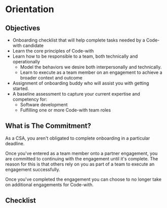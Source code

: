 # Orientation

## Objectives

-   Onboarding checklist that will help complete tasks needed by a Code-with candidate
-   Learn the core principles of Code-with
-   Learn how to be responsible to a team, both technically and operationally
    -   Model the behaviors we desire both interpersonally and technically.
    -   Learn to execute as a team member on an engagement to achieve a broader context and outcome 
-   Assignment of onboarding buddy who will assist you with getting started. 
-   A baseline assessment to capture your current expertise and competency for:
    -   Software development
    -   Fulfilling one or more Code-with team roles

## What is The Commitment?

As a CSA, you aren't obligated to complete onboarding in a particular deadline.

Once you've entered as a team member onto a partner engagement, you are committed to continuing with the engagement until it's complete. The reason for this is that others rely on you as part of a team to execute an engagement successfully.

Once you've completed the engagement you can choose to no longer take on additional engagements for Code-with.

## Checklist